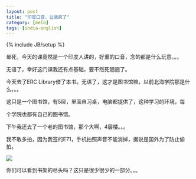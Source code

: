 ```yaml
---
layout: post
title: "印度口音，让我疯了"
category: [melb]
tags: [india-english]
---
```

{% include JB/setup %}

晕死，今天的课竟然是一个印度人讲的，好重的口音，念的都是什么玩意。。。

无语了，幸好这门课我还有点基础，要不然死翘翘了。

今天去了ERC Library借了本书。无语了，这才是图书馆嘛，以前北海学院那是什么。。。

这只是一个图书馆，有5层，里面自习桌，电脑都提供了，这种学习的环境，每

个学院也都有自己的图书馆。

下午我还去了一个老的图书馆，那个大啊，4层楼。。。

我不敢多拍，因为我签的E71，手机拍照声音不能消掉，据说是国外为了防止偷拍。

![](https://lh5.googleusercontent.com/-T7WNIxWUpu8/T3l0tIoXnnI/AAAAAAAAAPE/KbodxRe_Pmk/s400/27072010038.jpg)

你们可以看到书架的尽头吗？这只是很少很少的一部分。。。
